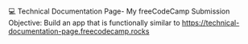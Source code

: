 💻 Technical Documentation Page- My freeCodeCamp Submission 
Objective: Build an app that is functionally similar to https://technical-documentation-page.freecodecamp.rocks
